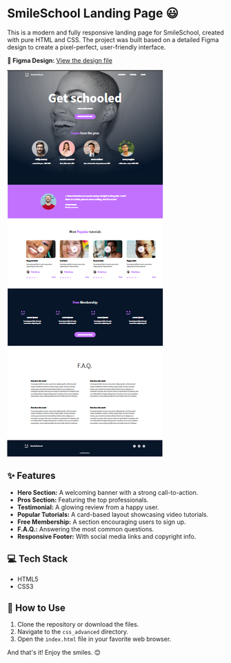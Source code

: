 # SmileSchool Landing Page 😃

This is a modern and fully responsive landing page for SmileSchool, created with pure HTML and CSS. The project was built based on a detailed Figma design to create a pixel-perfect, user-friendly interface.

**🎨 Figma Design:** [View the design file](https://www.figma.com/design/kZ3YMpuvANCr8uQcpaAnxe/Homepage--Copy-?m=auto&fuid=1426813288827535131)

![alt text](image/image.png)
![alt text](image/image-1.png)

## ✨ Features

- **Hero Section:** A welcoming banner with a strong call-to-action.
- **Pros Section:** Featuring the top professionals.
- **Testimonial:** A glowing review from a happy user.
- **Popular Tutorials:** A card-based layout showcasing video tutorials.
- **Free Membership:** A section encouraging users to sign up.
- **F.A.Q.:** Answering the most common questions.
- **Responsive Footer:** With social media links and copyright info.

## 💻 Tech Stack

- HTML5
- CSS3

## 🚀 How to Use

1.  Clone the repository or download the files.
2.  Navigate to the `css_advanced` directory.
3.  Open the `index.html` file in your favorite web browser.

And that's it! Enjoy the smiles. 😊

